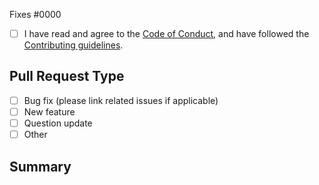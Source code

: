 <!--
Thank you for opening this pull request! Your help is much appreciated.
Please choose the PR Type and give as many details as possible about your PR.
-->

Fixes #0000 <!-- link to issue if one exists -->

- [ ] I have read and agree to the [Code of Conduct](CODE_OF_CONDUCT.md), and have followed the [Contributing guidelines](CONTRIBUTING.md).

## Pull Request Type

<!-- Please delete options that are not relevant -->

- [ ] Bug fix (please link related issues if applicable)
- [ ] New feature
- [ ] Question update
- [ ] Other

## Summary

<!--
 Detailed explanation for the changes of your pull request
-->
